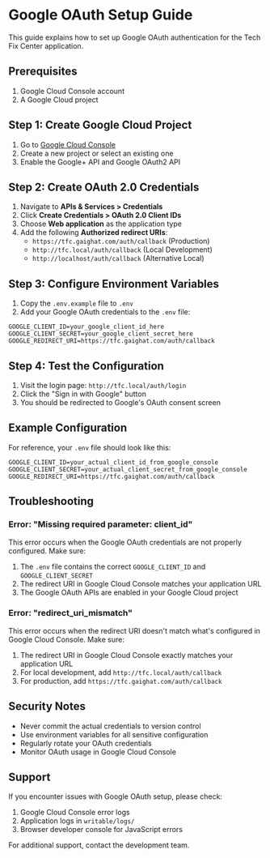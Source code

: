# Google OAuth Setup Guide

This guide explains how to set up Google OAuth authentication for the Tech Fix Center application.

## Prerequisites

1. Google Cloud Console account
2. A Google Cloud project

## Step 1: Create Google Cloud Project

1. Go to [Google Cloud Console](https://console.cloud.google.com/)
2. Create a new project or select an existing one
3. Enable the Google+ API and Google OAuth2 API

## Step 2: Create OAuth 2.0 Credentials

1. Navigate to **APIs & Services > Credentials**
2. Click **Create Credentials > OAuth 2.0 Client IDs**
3. Choose **Web application** as the application type
4. Add the following **Authorized redirect URIs**:
   - `https://tfc.gaighat.com/auth/callback` (Production)
   - `http://tfc.local/auth/callback` (Local Development)
   - `http://localhost/auth/callback` (Alternative Local)

## Step 3: Configure Environment Variables

1. Copy the `.env.example` file to `.env`
2. Add your Google OAuth credentials to the `.env` file:

```env
GOOGLE_CLIENT_ID=your_google_client_id_here
GOOGLE_CLIENT_SECRET=your_google_client_secret_here
GOOGLE_REDIRECT_URI=https://tfc.gaighat.com/auth/callback
```

## Step 4: Test the Configuration

1. Visit the login page: `http://tfc.local/auth/login`
2. Click the "Sign in with Google" button
3. You should be redirected to Google's OAuth consent screen

## Example Configuration

For reference, your `.env` file should look like this:

```env
GOOGLE_CLIENT_ID=your_actual_client_id_from_google_console
GOOGLE_CLIENT_SECRET=your_actual_client_secret_from_google_console
GOOGLE_REDIRECT_URI=https://tfc.gaighat.com/auth/callback
```

## Troubleshooting

### Error: "Missing required parameter: client_id"

This error occurs when the Google OAuth credentials are not properly configured. Make sure:

1. The `.env` file contains the correct `GOOGLE_CLIENT_ID` and `GOOGLE_CLIENT_SECRET`
2. The redirect URI in Google Cloud Console matches your application URL
3. The Google OAuth APIs are enabled in your Google Cloud project

### Error: "redirect_uri_mismatch"

This error occurs when the redirect URI doesn't match what's configured in Google Cloud Console. Make sure:

1. The redirect URI in Google Cloud Console exactly matches your application URL
2. For local development, add `http://tfc.local/auth/callback`
3. For production, add `https://tfc.gaighat.com/auth/callback`

## Security Notes

- Never commit the actual credentials to version control
- Use environment variables for all sensitive configuration
- Regularly rotate your OAuth credentials
- Monitor OAuth usage in Google Cloud Console

## Support

If you encounter issues with Google OAuth setup, please check:

1. Google Cloud Console error logs
2. Application logs in `writable/logs/`
3. Browser developer console for JavaScript errors

For additional support, contact the development team.

